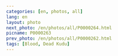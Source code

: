 ```yaml
---
categories: [en, photos, all]
lang: en
layout: photo
next_photo: /en/photos/all/P0000264.html
picname: P0000263
prev_photo: /en/photos/all/P0000262.html
tags: [Blood, Dead Kudu]
---
```

